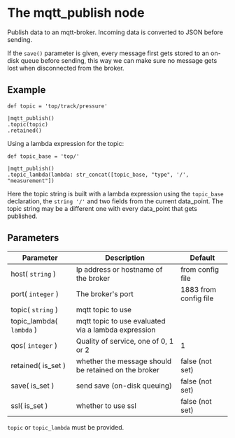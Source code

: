 The mqtt_publish node
=====================

Publish data to an mqtt-broker.
Incoming data is converted to JSON before sending.

If the `save()` parameter is given, every message first gets stored to an on-disk queue before sending,
this way we can make sure no message gets lost when disconnected from the broker.


Example
-------
```dfs  
def topic = 'top/track/pressure'

|mqtt_publish() 
.topic(topic)
.retained()

```    
    
Using a lambda expression for the topic:
```dfs  
def topic_base = 'top/'

|mqtt_publish()
.topic_lambda(lambda: str_concat([topic_base, "type", '/', "measurement"])
```

Here the topic string is built with a lambda expression using the `topic_base` declaration, the `string '/'` and
two fields from the current data_point.
The topic string may be a different one with every data_point that gets published.

Parameters
----------

Parameter     | Description | Default 
--------------|-------------|---------
host( `string` )| Ip address or hostname of the broker| from config file
port( `integer` )| The broker's port | 1883 from config file
topic( `string` )| mqtt topic to use| 
topic_lambda( `lambda` )| mqtt topic to use evaluated via a lambda expression| 
qos( `integer` )|Quality of service, one of 0, 1 or 2| 1
retained( is_set )| whether the message should be retained on the broker| false (not set)
save( is_set )|send save (on-disk queuing)|false (not set)
ssl( is_set ) | whether to use ssl | false (not set)

`topic` or `topic_lambda` must be provided.
 